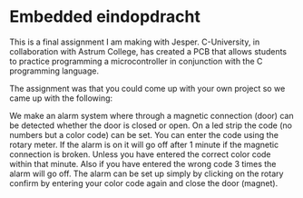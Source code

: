 # Embedded eindopdracht

This is a final assignment I am making with Jesper. C-University, in collaboration with Astrum College, has created a PCB that allows students to practice programming a microcontroller in conjunction with the C programming language.

The assignment was that you could come up with your own project so we came up with the following:

We make an alarm system where through a magnetic connection (door) can be detected whether the door is closed or open. On a led strip the code (no numbers but a color code) can be set. You can enter the code using the rotary meter. If the alarm is on it will go off after 1 minute if the magnetic connection is broken. Unless you have entered the correct color code within that minute. Also if you have entered the wrong code 3 times the alarm will go off. The alarm can be set up simply by clicking on the rotary confirm by entering your color code again and close the door (magnet).
